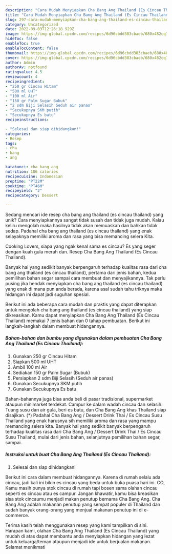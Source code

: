 ```yaml
---
description: "Cara Mudah Menyiapkan Cha Bang Ang Thailand (Es Cincau Thailand) yang Enak"
title: "Cara Mudah Menyiapkan Cha Bang Ang Thailand (Es Cincau Thailand) yang Enak"
slug: 297-cara-mudah-menyiapkan-cha-bang-ang-thailand-es-cincau-thailand-yang-enak
category: Uncategorized
date: 2022-09-03T12:26:18.929Z
image: https://img-global.cpcdn.com/recipes/6d96cbdd383cbaeb/680x482cq70/cha-bang-ang-thailand-es-cincau-thailand-foto-resep-utama.jpg
hideToc: false
enableToc: true
enableTocContent: false
thumbnail: https://img-global.cpcdn.com/recipes/6d96cbdd383cbaeb/680x482cq70/cha-bang-ang-thailand-es-cincau-thailand-foto-resep-utama.jpg
cover: https://img-global.cpcdn.com/recipes/6d96cbdd383cbaeb/680x482cq70/cha-bang-ang-thailand-es-cincau-thailand-foto-resep-utama.jpg
author: Admin
authorAv: notfound
ratingvalue: 4.5
reviewcount: 4
recipeingredient:
- "250 gr Cincau Hitam"
- "500 ml UHT"
- "100 ml Air"
- "150 gr Palm Sugar Bubuk"
- "2 sdm Biji Selasih Seduh air panas"
- "Secukupnya SKM putih"
- "Secukupnya Es batu"
recipeinstructions:

- "Selesai dan siap dihidangkan!"
categories:
- Resep
tags:
- cha
- bang
- ang

katakunci: cha bang ang 
nutrition: 186 calories
recipecuisine: Indonesian
preptime: "PT22M"
cooktime: "PT46M"
recipeyield: "2"
recipecategory: Dessert

---
```





Sedang mencari ide resep cha bang ang thailand (es cincau thailand) yang unik? Cara menyiapkannya sangat tidak susah dan tidak juga mudah. Kalau keliru mengolah maka hasilnya tidak akan memuaskan dan bahkan tidak sedap. Padahal cha bang ang thailand (es cincau thailand) yang enak selayaknya memiliki aroma dan rasa yang bisa memancing selera Kita.





Cooking Lovers, siapa yang ngak kenal sama es cincau? Es yang seger dengan kuah gula merah dan. Resep Cha Bang Ang Thailand (Es Cincau Thailand).

Banyak hal yang sedikit banyak berpengaruh terhadap kualitas rasa dari cha bang ang thailand (es cincau thailand), pertama dari jenis bahan, kedua pemilihan bahan segar sampai cara membuat dan menyajikannya. Tak perlu pusing jika hendak menyiapkan cha bang ang thailand (es cincau thailand) yang enak di mana pun anda berada, karena asal sudah tahu triknya maka hidangan ini dapat jadi suguhan spesial.






Berikut ini ada beberapa cara mudah dan praktis yang dapat diterapkan untuk mengolah cha bang ang thailand (es cincau thailand) yang siap dikreasikan. Kamu dapat menyiapkan Cha Bang Ang Thailand (Es Cincau Thailand) memakai 7 jenis bahan dan 0 tahap pembuatan. Berikut ini langkah-langkah dalam membuat hidangannya.

<!--inarticleads1-->

##### Bahan-bahan dan bumbu yang digunakan dalam pembuatan Cha Bang Ang Thailand (Es Cincau Thailand):

1. Gunakan 250 gr Cincau Hitam
1. Siapkan 500 ml UHT
1. Ambil 100 ml Air
1. Sediakan 150 gr Palm Sugar (Bubuk)
1. Persiapkan 2 sdm Biji Selasih (Seduh air panas)
1. Gunakan Secukupnya SKM putih
1. Gunakan Secukupnya Es batu


Bahan-bahannya juga bisa anda beli di pasar tradisional, supermarket ataupun minimarket terdekat. Campur ke dalam wadah cincau dan selasih. Tuang susu dan air gula, beri es batu, dan Cha Bang Ang khas Thailand siap disajikan. (*) Padahal Cha Bang Ang / Dessert Drink Thai / Es Cincau Susu Thailand yang enak harusnya sih memiliki aroma dan rasa yang mampu memancing selera kita. Banyak hal yang sedikit banyak berpengaruh terhadap kualitas rasa dari Cha Bang Ang / Dessert Drink Thai / Es Cincau Susu Thailand, mulai dari jenis bahan, selanjutnya pemilihan bahan segar, sampai. 

<!--inarticleads2-->

##### Instruksi untuk buat Cha Bang Ang Thailand (Es Cincau Thailand):


1. Selesai dan siap dihidangkan!

Berikut ini cara dalam membuat hidangannya. Karena di rumah selalu ada cincau, jadi kali ini bikin es cincau yang beda untuk buka puasa hari ini. CO, Kamu masih punya stok cincau di rumah tapi bosen sama olahan cincau seperti es cincau atau es campur. Jangan khawatir, kamu bisa kreasikan sisa stok cincaumu menjadi makan penutup bernama Cha Bang Ang. Cha Bang Ang adalah makanan penutup yang sempat populer di Thailand dan sudah banyak orang-orang yang menjual makanan penutup ini di e-commerce. 

Terima kasih telah menggunakan resep yang kami tampilkan di sini. Harapan kami, olahan Cha Bang Ang Thailand (Es Cincau Thailand) yang mudah di atas dapat membantu anda menyiapkan hidangan yang lezat untuk keluarga/teman ataupun menjadi ide untuk berjualan makanan. Selamat menikmati
